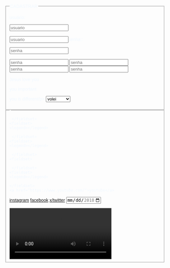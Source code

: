 <html>
  <head>
    <title>to be or not to be</title>
  </head>
  <style>
    body{    background-image:url("https://s2.glbimg.com/uYsIYy-rQgaW-2hI52R0mZ1cQMc=/620x455/e.glbimg.com/og/ed/f/original/2022/10/03/girassol-e-flor-entenda-casa-e-jardim.jpg");
      color:#F0F8FF;
      font-family:arial;
      }
    </style>
  <body>
    <fieldset>
      <legend>CADASTRAR</legend>
      <p>usuário:</p></p><input type="text" placeholder="usuario"><br><br>
      <input type="text" placeholder="usuario"
        <input type="text" placeholder="usuario"
        <input type="text" placeholder="usuario"
        <input type="text" placeholder="usuario"
      <p>senha::</p></p><input type="password" placeholder="senha"><br><br>
      <input type="password" placeholder="senha">
      <input type="password" placeholder="senha">
      <input type="password" placeholder="senha">
      <input type="password" placeholder="senha">
      <p>Jesus love you</p>
      <p>you important</p>
      <p>you is different/p>
       <select>
           <option>volei</option>
           <option>basquete</option>
           <option>futebol</option>
       </select>
    </fieldset>
    <fieldset>
      <legend></legend>
      
     </fieldset>
    <fieldset>
    <legend></legend>
    
     </fieldset>
    <fieldset>
    <legend></legend>
    
     </fieldset>
    <fieldset>
  <legend></legend>
  
     </fieldset>
    <fieldset>
    <legend></legend>
    
    </fieldset>
    <a href="https://www.youtube.com/">youtube</a>
   <a href="https://www.instagram.com/">instagram</a>
   <a href="https://www.facebook.com/">facebook</a>
  <a href="https://twitter.com/login?lang=pt">x/twitter</a>
  <input type="date" min="2018-01-01" max="2018-12-31">

  <video width="320px" heigth="240px" autoplay>
     <source scr="https://www.youtube.com/watch?v=PhRJrhvCWvU" type="video/mp4">
    <source scr="https://www.youtube.com/watch?v=PhRJrhvCWvU" type="videos/ogg">
    </video>
  </body>


</html>
